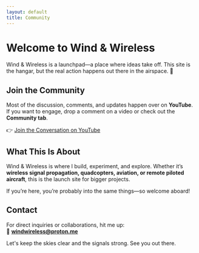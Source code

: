 ```yaml
---
layout: default
title: Community
---
```


# Welcome to Wind & Wireless  

Wind & Wireless is a launchpad—a place where ideas take off. This site is the hangar, but the real action happens out there in the airspace. 🚀  

## Join the Community  

Most of the discussion, comments, and updates happen over on **YouTube**. If you want to engage, drop a comment on a video or check out the **Community tab**.  

👉 [Join the Conversation on YouTube](https://www.youtube.com/@windwireless)  

## What This Is About  

Wind & Wireless is where I build, experiment, and explore. Whether it’s **wireless signal propagation, quadcopters, aviation, or remote piloted aircraft**, this is the launch site for bigger projects.  

If you’re here, you’re probably into the same things—so welcome aboard!  

## Contact  

For direct inquiries or collaborations, hit me up:  
📧 **windwireless@proton.me**  

Let's keep the skies clear and the signals strong. See you out there.  
